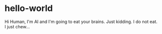 # hello-world
Hi Human, I'm AI and I'm going to eat your brains. Just kidding. I do not eat. I just chew...
